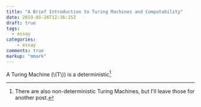 ```yaml
---
title: "A Brief Introduction to Turing Machines and Computability"
date: 2019-05-26T12:36:15Z
draft: true
tags:
  - essay
categories:
    - essay
comments: true
markup: "mmark"
---
```

A Turing Machine (\\(T\\)) is a deterministic[^1] 

[^1]: There are also non-deterministic Turing Machines, but I'll leave those for another post.
